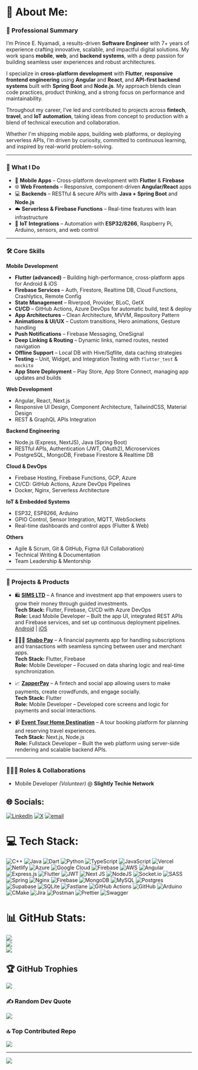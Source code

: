 # 💫 About Me:

### 🧠 Professional Summary

I’m Prince E. Nyamadi, a results-driven **Software Engineer** with 7+ years of experience crafting innovative, scalable, and impactful digital solutions. My work spans **mobile**, **web**, and **backend systems**, with a deep passion for building seamless user experiences and robust architectures.

I specialize in **cross-platform development** with **Flutter**, **responsive frontend engineering** using **Angular** and **React**, and **API-first backend systems** built with **Spring Boot** and **Node.js**. My approach blends clean code practices, product thinking, and a strong focus on performance and maintainability.

Throughout my career, I’ve led and contributed to projects across **fintech**, **travel**, and **IoT automation**, taking ideas from concept to production with a blend of technical execution and collaboration.

Whether I'm shipping mobile apps, building web platforms, or deploying serverless APIs, I’m driven by curiosity, committed to continuous learning, and inspired by real-world problem-solving.

---

### 🚀 What I Do

- 📱 **Mobile Apps** – Cross-platform development with **Flutter** & **Firebase**  
- 🌐 **Web Frontends** – Responsive, component-driven **Angular/React** apps  
- 💻 **Backends** – RESTful & secure APIs with **Java + Spring Boot** and **Node.js**  
- ☁️ **Serverless & Firebase Functions** – Real-time features with lean infrastructure  
- 📡 **IoT Integrations** – Automation with **ESP32/8266**, Raspberry Pi, Arduino, sensors, and web control  

---

### 🛠 Core Skills


**Mobile Development**
- **Flutter (advanced)** – Building high-performance, cross-platform apps for Android & iOS
- **Firebase Services** – Auth, Firestore, Realtime DB, Cloud Functions, Crashlytics, Remote Config
- **State Management** – Riverpod, Provider, BLoC, GetX
- **CI/CD** – GitHub Actions, Azure DevOps for automatic build, test & deploy
- **App Architectures** – Clean Architecture, MVVM, Repository Pattern
- **Animations & UI/UX** – Custom transitions, Hero animations, Gesture handling
- **Push Notifications** – Firebase Messaging, OneSignal
- **Deep Linking & Routing** – Dynamic links, named routes, nested navigation
- **Offline Support** – Local DB with Hive/Sqflite, data caching strategies
- **Testing** – Unit, Widget, and Integration Testing with `flutter_test` & `mockito`
- **App Store Deployment** – Play Store, App Store Connect, managing app updates and builds


**Web Development**
- Angular, React, Next.js
- Responsive UI Design, Component Architecture, TailwindCSS, Material Design
- REST & GraphQL APIs Integration

**Backend Engineering**
- Node.js (Express, NextJS), Java (Spring Boot)
- RESTful APIs, Authentication (JWT, OAuth2), Microservices
- PostgreSQL, MongoDB, Firebase Firestore & Realtime DB

**Cloud & DevOps**
- Firebase Hosting, Firebase Functions, GCP, Azure
- CI/CD: GitHub Actions, Azure DevOps Pipelines
- Docker, Nginx, Serverless Architecture

**IoT & Embedded Systems**
- ESP32, ESP8266, Arduino
- GPIO Control, Sensor Integration, MQTT, WebSockets
- Real-time dashboards and control apps (Flutter & Web)

**Others**
- Agile & Scrum, Git & GitHub, Figma (UI Collaboration)
- Technical Writing & Documentation
- Team Leadership & Mentorship

---


### 💼 Projects & Products

- 🛍️ **[SIMS LTD](https://www.sims.com.gh/ghanasims/management-investment-services)** – A finance and investment app that empowers users to grow their money through guided investments.  
  **Tech Stack:** Flutter, Firebase, CI/CD with Azure DevOps  
  **Role:** Lead Mobile Developer – Built the app UI, integrated REST APIs and Firebase services, and set up continuous deployment pipelines.  
  [Android](https://play.google.com/store/apps/details?id=com.stanbic.sims.sims&pcampaignid=web_share) | [iOS](https://apps.apple.com/gh/app/sims-ltd/id6443445525)

- 👩🏽‍⚕️ **[Shabo Pay](https://shabopay.com/)** – A financial payments app for handling subscriptions and transactions with seamless syncing between user and merchant apps.  
  **Tech Stack:** Flutter, Firebase  
  **Role:** Mobile Developer – Focused on data sharing logic and real-time synchronization.

- 📈 **[ZapperPay](https://zapperpay.com/)** – A fintech and social app allowing users to make payments, create crowdfunds, and engage socially.  
  **Tech Stack:** Flutter  
  **Role:** Mobile Developer – Developed core screens and logic for payments and social interactions.

- 📹 **[Event Tour Home Destination](http://eventtourhomedestination.com/)** – A tour booking platform for planning and reserving travel experiences.  
  **Tech Stack:** Next.js, Node.js  
  **Role:** Fullstack Developer – Built the web platform using server-side rendering and scalable backend APIs.

---

### 👨🏽‍💻 Roles & Collaborations

- Mobile Developer *(Volunteer)* @ **Slightly Techie Network** 



## 🌐 Socials:
[![LinkedIn](https://img.shields.io/badge/LinkedIn-%230077B5.svg?logo=linkedin&logoColor=white)](https://linkedin.com/in/prince-nyamadi-51a0401a7/) [![X](https://img.shields.io/badge/X-black.svg?logo=X&logoColor=white)](https://x.com/princenyamadi) [![email](https://img.shields.io/badge/Email-D14836?logo=gmail&logoColor=white)](mailto:princenyamadi.pn@gmail.com) 

# 💻 Tech Stack:
![C++](https://img.shields.io/badge/c++-%2300599C.svg?style=for-the-badge&logo=c%2B%2B&logoColor=white) ![Java](https://img.shields.io/badge/java-%23ED8B00.svg?style=for-the-badge&logo=openjdk&logoColor=white) ![Dart](https://img.shields.io/badge/dart-%230175C2.svg?style=for-the-badge&logo=dart&logoColor=white) ![Python](https://img.shields.io/badge/python-3670A0?style=for-the-badge&logo=python&logoColor=ffdd54) ![TypeScript](https://img.shields.io/badge/typescript-%23007ACC.svg?style=for-the-badge&logo=typescript&logoColor=white) ![JavaScript](https://img.shields.io/badge/javascript-%23323330.svg?style=for-the-badge&logo=javascript&logoColor=%23F7DF1E) ![Vercel](https://img.shields.io/badge/vercel-%23000000.svg?style=for-the-badge&logo=vercel&logoColor=white) ![Netlify](https://img.shields.io/badge/netlify-%23000000.svg?style=for-the-badge&logo=netlify&logoColor=#00C7B7) ![Azure](https://img.shields.io/badge/azure-%230072C6.svg?style=for-the-badge&logo=microsoftazure&logoColor=white) ![Google Cloud](https://img.shields.io/badge/GoogleCloud-%234285F4.svg?style=for-the-badge&logo=google-cloud&logoColor=white) ![Firebase](https://img.shields.io/badge/firebase-%23039BE5.svg?style=for-the-badge&logo=firebase) ![AWS](https://img.shields.io/badge/AWS-%23FF9900.svg?style=for-the-badge&logo=amazon-aws&logoColor=white) ![Angular](https://img.shields.io/badge/angular-%23DD0031.svg?style=for-the-badge&logo=angular&logoColor=white) ![Express.js](https://img.shields.io/badge/express.js-%23404d59.svg?style=for-the-badge&logo=express&logoColor=%2361DAFB) ![Flutter](https://img.shields.io/badge/Flutter-%2302569B.svg?style=for-the-badge&logo=Flutter&logoColor=white) ![JWT](https://img.shields.io/badge/JWT-black?style=for-the-badge&logo=JSON%20web%20tokens) ![Next JS](https://img.shields.io/badge/Next-black?style=for-the-badge&logo=next.js&logoColor=white) ![NodeJS](https://img.shields.io/badge/node.js-6DA55F?style=for-the-badge&logo=node.js&logoColor=white) ![Socket.io](https://img.shields.io/badge/Socket.io-black?style=for-the-badge&logo=socket.io&badgeColor=010101) ![SASS](https://img.shields.io/badge/SASS-hotpink.svg?style=for-the-badge&logo=SASS&logoColor=white) ![Spring](https://img.shields.io/badge/spring-%236DB33F.svg?style=for-the-badge&logo=spring&logoColor=white) ![Nginx](https://img.shields.io/badge/nginx-%23009639.svg?style=for-the-badge&logo=nginx&logoColor=white) ![Firebase](https://img.shields.io/badge/firebase-a08021?style=for-the-badge&logo=firebase&logoColor=ffcd34) ![MongoDB](https://img.shields.io/badge/MongoDB-%234ea94b.svg?style=for-the-badge&logo=mongodb&logoColor=white) ![MySQL](https://img.shields.io/badge/mysql-4479A1.svg?style=for-the-badge&logo=mysql&logoColor=white) ![Postgres](https://img.shields.io/badge/postgres-%23316192.svg?style=for-the-badge&logo=postgresql&logoColor=white) ![Supabase](https://img.shields.io/badge/Supabase-3ECF8E?style=for-the-badge&logo=supabase&logoColor=white) ![SQLite](https://img.shields.io/badge/sqlite-%2307405e.svg?style=for-the-badge&logo=sqlite&logoColor=white) ![Fastlane](https://img.shields.io/badge/fastlane-%2382bd4e.svg?style=for-the-badge&logo=fastlane&logoColor=black) ![GitHub Actions](https://img.shields.io/badge/github%20actions-%232671E5.svg?style=for-the-badge&logo=githubactions&logoColor=white) ![GitHub](https://img.shields.io/badge/github-%23121011.svg?style=for-the-badge&logo=github&logoColor=white) ![Arduino](https://img.shields.io/badge/-Arduino-00979D?style=for-the-badge&logo=Arduino&logoColor=white) ![CMake](https://img.shields.io/badge/CMake-%23008FBA.svg?style=for-the-badge&logo=cmake&logoColor=white) ![Jira](https://img.shields.io/badge/jira-%230A0FFF.svg?style=for-the-badge&logo=jira&logoColor=white) ![Postman](https://img.shields.io/badge/Postman-FF6C37?style=for-the-badge&logo=postman&logoColor=white) ![Prettier](https://img.shields.io/badge/prettier-%23F7B93E.svg?style=for-the-badge&logo=prettier&logoColor=black) ![Swagger](https://img.shields.io/badge/-Swagger-%23Clojure?style=for-the-badge&logo=swagger&logoColor=white)
# 📊 GitHub Stats:
![](https://github-readme-stats.vercel.app/api?username=princenyamadi&theme=codeSTACKr&hide_border=false&include_all_commits=true&count_private=true)<br/>
![](https://nirzak-streak-stats.vercel.app/?user=princenyamadi&theme=codeSTACKr&hide_border=false)<br/>
![](https://github-readme-stats.vercel.app/api/top-langs/?username=princenyamadi&theme=codeSTACKr&hide_border=false&include_all_commits=true&count_private=true&layout=compact)

## 🏆 GitHub Trophies
![](https://github-profile-trophy.vercel.app/?username=princenyamadi&theme=radical&no-frame=false&no-bg=false&margin-w=4)

### ✍️ Random Dev Quote
![](https://quotes-github-readme.vercel.app/api?type=horizontal&theme=radical)

### 🔝 Top Contributed Repo
![](https://github-contributor-stats.vercel.app/api?username=princenyamadi&limit=5&theme=dark&combine_all_yearly_contributions=true)

---
[![](https://visitcount.itsvg.in/api?id=princenyamadi&icon=0&color=7)](https://visitcount.itsvg.in)
